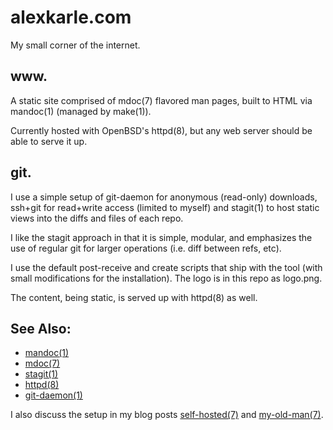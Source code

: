 alexkarle.com
=============
My small corner of the internet.

www.
----
A static site comprised of mdoc(7) flavored man pages, built to HTML via
mandoc(1) (managed by make(1)).

Currently hosted with OpenBSD's httpd(8), but any web server should be able to
serve it up.

git.
----
I use a simple setup of git-daemon for anonymous (read-only) downloads,
ssh+git for read+write access (limited to myself) and stagit(1) to host static
views into the diffs and files of each repo.

I like the stagit approach in that it is simple, modular, and emphasizes the use
of regular git for larger operations (i.e. diff between refs, etc).

I use the default post-receive and create scripts that ship with the tool (with
small modifications for the installation). The logo is in this repo as
logo.png.

The content, being static, is served up with httpd(8) as well.

See Also:
---------
* [mandoc(1)](https://man.openbsd.org/mandoc.1)
* [mdoc(7)](https://man.openbsd.org/mdoc.7)
* [stagit(1)](https://git.codemadness.org/stagit)
* [httpd(8)](https://man.openbsd.org/httpd.8)
* [git-daemon(1)](https://git-scm.com/docs/git-daemon)

I also discuss the setup in my blog posts
[self-hosted(7)](https://alexkarle.com/self-hosted.html)
and
[my-old-man(7)](https://alexkarle.com/my-old-man.html).
